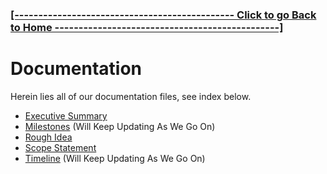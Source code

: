 ### **[ [---------------------------------------------- Click to go Back to Home -----------------------------------------------] ](https://github.com/Purolis/Agile-Group-Project)**

# Documentation
Herein lies all of our documentation files, see index below.

- [Executive Summary](Documentation/Executive%20Summary.md)
- [Milestones](Documentation/Milestones.md) (Will Keep Updating As We Go On)
- [Rough Idea](Documentation/Rough%20Idea.md)
- [Scope Statement](Documentation/Scope%20Statement.md)
- [Timeline](Documentation/Timeline.md) (Will Keep Updating As We Go On)

